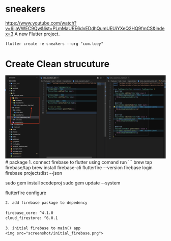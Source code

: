 # sneakers
https://www.youtube.com/watch?v=6jjaVWEC9Qw&list=PLmMaURE6dvEDdhQumUEUiYXeQ2HQ9fmCS&index=3
A new Flutter project.
```
flutter create -e sneakers --org "com.toey"
```

# Create Clean strucuture
<img src="screenshot/strucuture_todo1.png">
# package 
1. connect firebase to flutter using comand run
```
brew tap firebase/tap
brew install firebase-cli
flutterfire --version
firebase login
firebase projects:list --json

sudo gem install xcodeproj
sudo gem update --system

flutterfire configure
```
2. add firebase package to depedency

firebase_core: ^4.1.0
cloud_firestore: ^6.0.1

3. initial firebase to main() app
<img src="screenshot/initial_firebase.png">